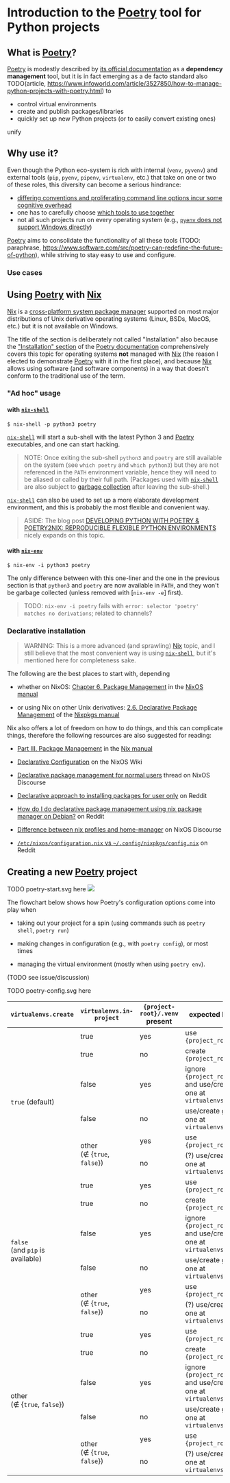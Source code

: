 # Introduction to the [Poetry] tool for Python projects

[Poetry]:
  https://python-poetry.org/
  "The Poetry website"

[poetry_docs]:
  https://python-poetry.org/docs/
  "The official Poetry documentation pages"

[poetry_github_repo]:
  https://github.com/python-poetry/poetry
  "The GitHub source repository of Poetry"

[Nix]:
  https://nixos.org/
  "The website of the Nix cross-platform system package manager"

## What is [Poetry]?

[Poetry] is modestly described by [its official documentation](TODO) as a **dependency management** tool, but it is in fact emerging as a de facto standard also TODO(article, https://www.infoworld.com/article/3527850/how-to-manage-python-projects-with-poetry.html) to

+ control virtual environments
+ create and publish packages/libraries
+ quickly set up new Python projects (or to easily convert existing ones)

unify

## Why use it?

Even though the Python eco-system is rich with internal (`venv`, `pyvenv`) and external tools (`pip`, `pyenv`, `pipenv`, `virtualenv`, etc.) that take on one or two of these roles, this diversity can become a serious hindrance:

+ [differing conventions and proliferating command line options incur some cognitive overhead][so_python_tools_comparison]
+ one has to carefully choose [which tools to use together][so_a_python_combo]
+ not all such projects run on every operating system (e.g., [`pyenv` does not support Windows directly][pyenv_windows_support])

[Poetry] aims to consolidate the functionality of all these tools (TODO: paraphrase, https://www.software.com/src/poetry-can-redefine-the-future-of-python), while striving to stay easy to use and configure.

[so_python_tools_comparison]:
  https://stackoverflow.com/questions/41573587/what-is-the-difference-between-venv-pyvenv-pyenv-virtualenv-virtualenvwrappe
  "Stackoverflow thread: What is the difference between venv, pyvenv, pyenv, virtualenv, virtualenvwrapper, pipenv, etc?"

[so_a_python_combo]:
  https://stackoverflow.com/questions/48470540/how-to-work-with-pyenv-virtualenv-and-pipenv
  "Stackoverlow thread: How to work with pyenv, virtualenv and pipenv?"

[pyenv_windows_support]:
  https://github.com/pyenv/pyenv#:~:text=Pyenv%20does%20not%20work
  "Installation section of the pyenv GitHub repo"

### Use cases

## Using [Poetry] with [Nix]

[Nix] is a [cross-platform system package manager](https://en.wikipedia.org/wiki/Nix_package_manager) supported on most major distributions of Unix derivative operating systems (Linux, BSDs, MacOS, etc.) but it is not available on Windows.

The title of the section is deliberately not called "Installation" also because the ["Installation" section](https://python-poetry.org/docs/#installation) of the [Poetry documentation][poetry_docs] comprehensively covers this topic for operating systems **not** managed with [Nix] (the reason I elected to demonstrate [Poetry] with it in the first place), and because [Nix] allows using software (and software components) in a way that doesn't conform to the traditional use of the term.

### "Ad hoc" usage

#### with [`nix-shell`]

[`nix-shell`]:
  https://nixos.org/manual/nix/stable/#sec-nix-shell
  "The nix-shell manual pages in the Nix manual"

```shell
$ nix-shell -p python3 poetry
```

[`nix-shell`] will start a sub-shell with the latest Python 3 and [Poetry] executables, and one can start hacking.

> NOTE: Once exiting the sub-shell `python3` and `poetry` are still available on the system (see `which poetry` and `which python3`) but they are not referenced in the `PATH` environment variable, hence they will need to be aliased or called by their full path. (Packages used with [`nix-shell`] are also subject to [garbage collection](https://nixos.org/manual/nix/stable/#sec-garbage-collection) after leaving the sub-shell.)

[`nix-shell`] can also be used to set up a more elaborate development environment, and this is probably the most flexible and convenient way.

> ASIDE: The blog post [DEVELOPING PYTHON WITH POETRY & POETRY2NIX: REPRODUCIBLE FLEXIBLE PYTHON ENVIRONMENTS](https://www.tweag.io/blog/2020-08-12-poetry2nix/) nicely expands on this topic.

#### with [`nix-env`]

[`nix-env`]:
  https://nixos.org/manual/nix/stable/#sec-nix-env
  "The nix-env manual pages in the Nix manual"

```shell
$ nix-env -i python3 poetry
```

The only difference between with this one-liner and the one in the previous section is that `python3` and `poetry` are now available in `PATH`, and they won't be garbage collected (unless removed with [`nix-env -e`] first).

> TODO: `nix-env -i poetry` fails with `error: selector 'poetry' matches no derivations`; related to channels?

### Declarative installation

> WARNING: This is a more advanced (and sprawling) [Nix] topic, and I still believe that the most convenient way is using [`nix-shell`], but it's mentioned here for completeness sake.

The following are the best places to start with, depending

+ whether on NixOS: [Chapter 6. Package Management](https://nixos.org/manual/nixos/stable/index.html#sec-package-management) in the [NixOS manual](https://nixos.org/manual/nixos/stable/)

+ or using Nix on other Unix derivatives: [2.6. Declarative Package Management](https://nixos.org/manual/nixpkgs/stable/#sec-declarative-package-management) of the [Nixpkgs manual](https://nixos.org/manual/nixpkgs/stable/)

Nix also offers a lot of freedom on how to do things, and this can complicate things, therefore the following resources are also suggested for reading:

+ [Part III. Package Management](https://nixos.org/manual/nix/stable/#chap-package-management) in the [Nix manual](https://nixos.org/manual/nix/stable/)

+ [Declarative Configuration](https://nixos.wiki/wiki/Nix#Declarative_Configuration) on the NixOS Wiki

+ [Declarative package management for normal users](https://discourse.nixos.org/t/declarative-package-management-for-normal-users/1823) thread on NixOS Discourse

+ [Declarative approach to installing packages for user only](https://www.reddit.com/r/NixOS/comments/9324ag/declarative_approach_to_installing_packages_for/) on Reddit

+ [How do I do declarative package management using nix package manager on Debian?](https://www.reddit.com/r/NixOS/comments/krz2g8/how_do_i_do_declarative_package_management_using/) on Reddit

+ [Difference between nix profiles and home-manager](https://discourse.nixos.org/t/difference-between-nix-profiles-and-home-manager/9539) on NixOS Discourse

+ [`/etc/nixos/configuration.nix` vs `~/.config/nixpkgs/config.nix`](https://www.reddit.com/r/NixOS/comments/6izuqh/etcnixosconfigurationnix_vs_confignixpkgsconfignix/) on Reddit

## Creating a new [Poetry] project

TODO poetry-start.svg here
![](./poetry-start.svg)

The flowchart below shows how Poetry's configuration options come into play when

+ taking out your project for a spin (using commands such as `poetry shell`, `poetry run`)

+ making changes in configuration (e.g., with `poetry config`), or most times

+ managing the virtual environment (mostly when using `poetry env`).

(TODO see issue/discussion)

TODO poetry-config.svg here

<table>
<thead>
<tr>
<th style="white-space:nowrap;"><code>virtualenvs.create</code></th>
<th style="white-space:nowrap;"><code>virtualenvs.in-project</code></th>
<th style="white-space:nowrap;"><code>{project-root}/.venv</code> present</th>
<th>expected behavior</th>
</tr>
</thead>
<tbody>
<tr>
<td rowspan="6"><code>true</code> (default)</td>
<td>true</td>
<td>yes</td>
<td>use <code>{project_root}/.venv</code></td>
</tr>
<tr>

<td>true</td>
<td>no</td>
<td>create <code>{project_root}/.venv</code></td>
</tr>
<tr>

<td>false</td>
<td>yes</td>
<td>ignore <code>{project_root}/.venv</code> and use/create global one at <code>virtualenvs.path</code></td>
</tr>
<tr>

<td>false</td>
<td>no</td>
<td>use/create global one at <code>virtualenvs.path</code></td>
</tr>
<tr>

<td rowspan="2">other<br>(∉ {<code>true</code>, <code>false</code>})</td>
<td>yes</td>
<td>use <code>{project_root}/.venv</code></td>
</tr>
<tr>


<td>no</td>
<td>(?) use/create global one at <code>virtualenvs.path</code></td>
</tr>
<tr>
<td rowspan="6"><code>false</code><br>(and <code>pip</code> is available)</td>
<td>true</td>
<td>yes</td>
<td>use <code>{project_root}/.venv</code></td>
</tr>
<tr>

<td>true</td>
<td>no</td>
<td>create <code>{project_root}/.venv</code></td>
</tr>
<tr>

<td>false</td>
<td>yes</td>
<td>ignore <code>{project_root}/.venv</code> and use/create global one at <code>virtualenvs.path</code></td>
</tr>
<tr>

<td>false</td>
<td>no</td>
<td>use/create global one at <code>virtualenvs.path</code></td>
</tr>
<tr>

<td rowspan="2">other<br>(∉ {<code>true</code>, <code>false</code>})</td>
<td>yes</td>
<td>use <code>{project_root}/.venv</code></td>
</tr>
<tr>


<td>no</td>
<td>(?) use/create global one at <code>virtualenvs.path</code></td>
</tr>
<tr>
<td rowspan="6">other<br>(∉ {<code>true</code>, <code>false</code>})</td>
<td>true</td>
<td>yes</td>
<td>use <code>{project_root}/.venv</code></td>
</tr>
<tr>

<td>true</td>
<td>no</td>
<td>create <code>{project_root}/.venv</code></td>
</tr>
<tr>

<td>false</td>
<td>yes</td>
<td>ignore <code>{project_root}/.venv</code> and use/create global one at <code>virtualenvs.path</code></td>
</tr>
<tr>

<td>false</td>
<td>no</td>
<td>use/create global one at <code>virtualenvs.path</code></td>
</tr>
<tr>

<td rowspan="2">other<br>(∉ {<code>true</code>, <code>false</code>})</td>
<td>yes</td>
<td>use <code>{project_root}/.venv</code></td>
</tr>
<tr>


<td>no</td>
<td>(?) use/create global one at <code>virtualenvs.path</code></td>
</tr>
</tbody>
</table>
